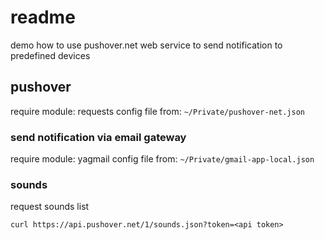 # readme

demo how to use pushover.net web service to send notification to predefined devices

## pushover

require module: requests
config file from: ```~/Private/pushover-net.json```


### send notification via email gateway

require module: yagmail
config file from: ```~/Private/gmail-app-local.json```

### sounds

request sounds list

```
curl https://api.pushover.net/1/sounds.json?token=<api token>
```
